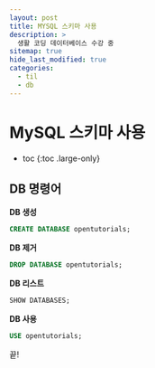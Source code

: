 ```yaml
---
layout: post
title: MYSQL 스키마 사용
description: >
  생활 코딩 데이터베이스 수강 중
sitemap: true
hide_last_modified: true
categories:
  - til
  - db
---
```


# MySQL 스키마 사용

* toc
{:toc .large-only}

## DB 명령어

__DB 생성__
```sql
CREATE DATABASE opentutorials;
```
__DB 제거__
```sql
DROP DATABASE opentutorials;
```

__DB 리스트__
```sql
SHOW DATABASES;
```

__DB 사용__
```sql
USE opentutorials;
```

끝!